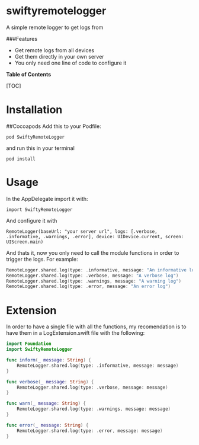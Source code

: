 # swiftyremotelogger
A simple remote logger to get logs from 

###Features

- Get remote logs from all devices
- Get them directly in your own server
- You only need one line of code to configure it

**Table of Contents**

[TOC]

# Installation
##Cocoapods
Add this to your Podfile:

`pod SwiftyRemoteLogger`

and run this in your terminal

`pod install`

# Usage

In the AppDelegate import it with:

`import SwiftyRemoteLogger`

And configure it with

`RemoteLogger(baseUrl: "your server url", logs: [.verbose, .informative, .warnings, .error], device: UIDevice.current, screen: UIScreen.main)`

And thats it, now you only need to call the module functions in order to trigger the logs. For example:

```swift
RemoteLogger.shared.log(type: .informative, message: "An informative log")
RemoteLogger.shared.log(type: .verbose, message: "A verbose log")
RemoteLogger.shared.log(type: .warnings, message: "A warning log")
RemoteLogger.shared.log(type: .error, message: "An error log")
```

# Extension

In order to have a single file with all the functions, my recomendation is to have them in a LogExtension.swift file with the following:

```swift
import Foundation
import SwiftyRemoteLogger

func inform(_ message: String) {
    RemoteLogger.shared.log(type: .informative, message: message)
}

func verbose(_ message: String) {
    RemoteLogger.shared.log(type: .verbose, message: message)
}

func warn(_ message: String) {
    RemoteLogger.shared.log(type: .warnings, message: message)
}

func error(_ message: String) {
    RemoteLogger.shared.log(type: .error, message: message)
}
```
